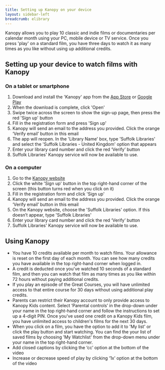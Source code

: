 ```yaml
---
title: Setting up Kanopy on your device
layout: sidebar-left
breadcrumb: elibrary
---
```


Kanopy allows you to play 10 classic and indie films or documentaries per calendar month using your PC, mobile device or TV service. Once you press 'play' on a standard film, you have three days to watch it as many times as you like without using up additional credits.

## Setting up your device to watch films with Kanopy

### On a tablet or smartphone

1. Download and install the 'Kanopy' app from the [App Store](https://apps.apple.com/us/app/kanopy/id1205614510) or [Google Play](https://play.google.com/store/apps/details?id=com.kanopy&hl=en)
2. When the download is complete, click 'Open'
3. Swipe twice across the screen to show the sign-up page, then press the red 'Sign up' button
4. Fill in the registration form and press 'Sign up'
5. Kanopy will send an email to the address you provided. Click the orange ‘Verify email’ button in this email
6. The app will reopen. In the 'Library Name' box, type 'Suffolk Libraries' and select the 'Suffolk Libraries - United Kingdom' option that appears
7. Enter your library card number and click the red ‘Verify’ button
8. Suffolk Libraries' Kanopy service will now be available to use.

### On a computer

1. Go to the [Kanopy website](https://www.kanopy.com/)
2. Click the white 'Sign up' button in the top right-hand corner of the screen (this button turns red when you click on it)
3. Fill in the registration form and click 'Sign up'
4. Kanopy will send an email to the address you provided. Click the orange ‘Verify email’ button in this email
5. On the Kanopy website, choose the 'Suffolk Libraries' option. If this doesn’t appear, type 'Suffolk Libraries'
6. Enter your library card number and click the red ‘Verify’ button
7. Suffolk Libraries' Kanopy service will now be available to use.

## Using Kanopy

- You have 10 credits available per month to watch films. Your allowance is reset on the first day of each month. You can see how many credits you have available in the top right-hand corner when logged in.
- A credit is deducted once you've watched 10 seconds of a standard film, and then you can watch that film as many times as you like within 72 hours without paying additional credits.
- If you play an episode of the Great Courses, you will have unlimited access to that entire course for 30 days without using additional play credits.
- Parents can restrict their Kanopy account to only provide access to Kanopy Kids content. Select ‘Parental controls’ in the drop-down under your name in the top right-hand corner and follow the instructions to set up a 4-digit PIN. Once you've used one credit on a Kanopy Kids film, you have unlimited access to children's films for the next 30 days.
- When you click on a film, you have the option to add it to 'My list' or click the play button and start watching. You can find the your list of saved films by choosing 'My Watchlist' from the drop-down menu under your name in the top right-hand corner.
- Add closed captions by clicking the ‘cc’ option at the bottom of the video
- Increase or decrease speed of play by clicking ‘1x’ option at the bottom of the video
